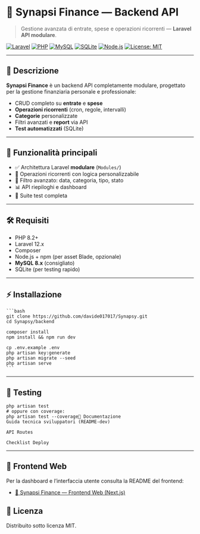 # 💼 Synapsi Finance — Backend API

> Gestione avanzata di entrate, spese e operazioni ricorrenti — **Laravel API modulare**.

[![Laravel](https://img.shields.io/badge/Laravel-12.x-red?style=flat-square&logo=laravel)](https://laravel.com/)
[![PHP](https://img.shields.io/badge/PHP-8.2%2B-blue?style=flat-square&logo=php)](https://www.php.net/)
[![MySQL](https://img.shields.io/badge/MySQL-8.x-blue?style=flat-square&logo=mysql)](https://www.mysql.com/)
[![SQLite](https://img.shields.io/badge/SQLite-3-lightgrey?style=flat-square&logo=sqlite)](https://www.sqlite.org/)
[![Node.js](https://img.shields.io/badge/Node.js-20.x-green?style=flat-square&logo=node.js)](https://nodejs.org/)
[![License: MIT](https://img.shields.io/badge/license-MIT-green?style=flat-square)](LICENSE)

---

## 📖 Descrizione

**Synapsi Finance** è un backend API completamente modulare, progettato per la gestione finanziaria personale e professionale:

-   CRUD completo su **entrate** e **spese**
-   **Operazioni ricorrenti** (cron, regole, intervalli)
-   **Categorie** personalizzate
-   Filtri avanzati e **report** via API
-   **Test automatizzati** (SQLite)

---

## 🚀 Funzionalità principali

-   ✅ Architettura Laravel **modulare** (`Modules/`)
-   🔁 Operazioni ricorrenti con logica personalizzabile
-   🔎 Filtro avanzato: data, categoria, tipo, stato
-   📊 API riepiloghi e dashboard
-   🧪 Suite test completa

---

## 🛠️ Requisiti

-   PHP 8.2+
-   Laravel 12.x
-   Composer
-   Node.js + npm (per asset Blade, opzionale)
-   **MySQL 8.x** (consigliato)
-   SQLite (per testing rapido)

---

## ⚡ Installazione

    ```bash
    git clone https://github.com/davide017017/Synapsy.git
    cd Synapsy/backend

    composer install
    npm install && npm run dev

    cp .env.example .env
    php artisan key:generate
    php artisan migrate --seed
    php artisan serve
    ```

---

## 🧪 Testing

    php artisan test
    # oppure con coverage:
    php artisan test --coverage📄 Documentazione
    Guida tecnica sviluppatori (README-dev)

    API Routes

    Checklist Deploy

---

## 🔗 Frontend Web

Per la dashboard e l’interfaccia utente consulta la README del frontend:

-   [🌈 Synapsi Finance — Frontend Web (Next.js)](../Frontend-nextjs/README.md)

## 📝 Licenza

Distribuito sotto licenza MIT.

